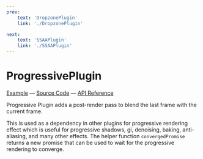 ```yaml
---
prev: 
    text: 'DropzonePlugin'
    link: './DropzonePlugin'

next: 
    text: 'SSAAPlugin'
    link: './SSAAPlugin'
---
```


# ProgressivePlugin

[//]: # (todo: image)

[Example](https://threepipe.org/examples/#progressive-plugin/) &mdash;
[Source Code](https://github.com/repalash/threepipe/blob/master/src/plugins/pipeline/ProgressivePlugin.ts) &mdash;
[API Reference](https://threepipe.org/docs/classes/ProgressivePlugin.html)

Progressive Plugin adds a post-render pass to blend the last frame with the current frame.

This is used as a dependency in other plugins for progressive rendering effect which is useful for progressive shadows, gi, denoising, baking, anti-aliasing, and many other effects. The helper function `convergedPromise` returns a new promise that can be used to wait for the progressive rendering to converge.
